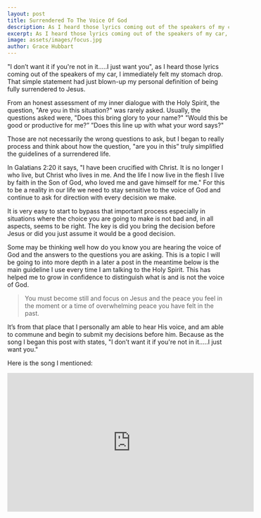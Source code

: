 ```yaml
---
layout: post
title: Surrendered To The Voice Of God
description: As I heard those lyrics coming out of the speakers of my car, I immediately felt my stomach drop.
excerpt: As I heard those lyrics coming out of the speakers of my car, I immediately felt my stomach drop.
image: assets/images/focus.jpg
author: Grace Hubbart
---
```


"I don’t want it if you're not in it.....I just want you", as I heard those lyrics coming out of the speakers of my car, I immediately felt my stomach drop.  That simple statement had just blown-up my personal definition of being fully surrendered to Jesus.  

From an honest assessment of my inner dialogue with the Holy Spirit, the question, "Are you in this situation?" was rarely asked. Usually, the questions asked were, "Does this bring glory to your name?" "Would this be good or productive for me?” ”Does this line up with what your word says?" 

Those are not necessarily the wrong questions to ask, but I began to really process and think about how the question, "are you in this” truly simplified the guidelines of a surrendered life.   

In Galatians 2:20 it says, "I have been crucified with Christ. It is no longer I who live, but Christ who lives in me. And the life I now live in the flesh I live by faith in the Son of God, who loved me and gave himself for me." For this to be a reality in our life we need to stay sensitive to the voice of God and continue to ask for direction with every decision we make.  

It is very easy to start to bypass that important process especially in situations where the choice you are going to make is not bad and, in all aspects, seems to be right. The key is did you bring the decision before Jesus or did you just assume it would be a good decision. 

Some may be thinking well how do you know you are hearing the voice of God and the answers to the questions you are asking. This is a topic I will be going to into more depth in a later a post in the meantime below is the main guideline I use every time I am talking to the Holy Spirit. This has helped me to grow in confidence to distinguish what is and is not the voice of God. 

<blockquote>You must become still and focus on Jesus and the peace you feel in the moment or a time of overwhelming peace you have felt in the past.</blockquote>

It’s from that place that I personally am able to hear His voice, and am able to commune and begin to submit my decisions before him. Because as the song I began this post with states, "I don’t want it if you're not in it.....I just want you." 

Here is the song I mentioned:

<iframe width="560" height="315" src="https://www.youtube.com/embed/OwEnS4S2zDg" frameborder="0" allow="autoplay; encrypted-media" allowfullscreen></iframe>
